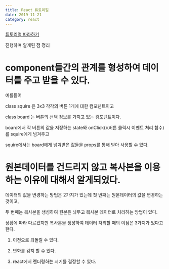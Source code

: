 ```yaml
---
title: React 튜토리얼
date: 2019-11-21
category: react
---
```

[튜토리얼 따라하기]

진행하며 알게된 점 정리

# component들간의 관계를 형성하여 데이터를 주고 받을 수 있다.


  예를들어

  class squire 은 3x3 각각의 버튼 1개에 대한 컴포넌트이고

  class board 는 버튼의 선택 정보를 가지고 있는 컴포넌트이다.


  board에서 각 버튼의 값을 저장하는 state와 onClick()(버튼 클릭시 이벤트 처리 함수)를 squire에게 넘겨주고

  squire에서는 board에게 넘겨받은 값들을 props를 통해 받아 사용할 수 있다.


# 원본데이터를 건드리지 않고 복사본을 이용하는 이유에 대해서 알게되었다.

  데이터의 값을 변경하는 방법은 2가지가 있는데 첫 번째는 원본데이터의 값을 변경하는 것이고,

  두 번째는 복사본을 생성하여 원본은 놔두고 복사본 데이터로 처리하는 방법이 있다.



  상황에 따라 다르겠지만 복사본을 생성하여 데이터 처리할 때의 이점은 3가지가 있다고 한다.

  1. 이전으로 되돌릴 수 있다.

  2. 변화를 감지 할 수 있다.

  3. react에서 렌더링하는 시기를 결정할 수 있다.
















[튜토리얼 따라하기]: https://ko.reactjs.org/tutorial/tutorial.html#setup-option-2-local-development-environment
